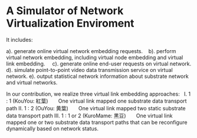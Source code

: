 # A Simulator of Network Virtualization Enviroment


It includes:

 a).  generate online virtual network embedding requests.   
 b).  perform virtual network embedding, including virtual node embedding and virtual link embedding.    
 c).  generate online end-user requests on virtual network.
 d).  simulate point-to-point video data transmission service on virtual network.
 e).  output statistical network information about substrate network and virtual networks.

In our contribution, we realize three virtual link embedding approaches:
    I.  1 : 1  (KouYou: 紅葉)
        One virtual link mapped one substrate data transport path
   II.  1 : 2  (OuYou: 黄葉)
        One virtual link mapped two static substrate data transport path
  III.  1 : 1 or 2 (KuroMame: 黒豆)
        One virtual link mapped one or two substrate data transport paths that can be reconfigure dynamically based on network status.

